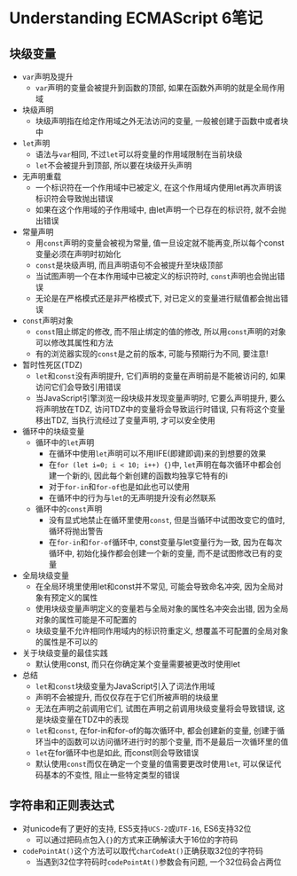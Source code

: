# Understanding ECMAScript 6笔记


## 块级变量

* `var`声明及提升
    * `var`声明的变量会被提升到函数的顶部, 如果在函数外声明的就是全局作用域
* 块级声明
    * 块级声明指在给定作用域之外无法访问的变量, 一般被创建于函数中或者块中
* `let`声明
    * 语法与`var`相同, 不过`let`可以将变量的作用域限制在当前块级
    * `let`不会被提升到顶部, 所以要在块级开头声明
* 无声明重载
    * 一个标识符在一个作用域中已被定义, 在这个作用域内使用let再次声明该标识符会导致抛出错误
    * 如果在这个作用域的子作用域中, 由let声明一个已存在的标识符, 就不会抛出错误
* 常量声明
    * 用`const`声明的变量会被视为常量, 值一旦设定就不能再变,所以每个const变量必须在声明时初始化
    * `const`是块级声明, 而且声明语句不会被提升至块级顶部
    * 当试图声明一个在本作用域中已被定义的标识符时, `const`声明也会抛出错误
    * 无论是在严格模式还是非严格模式下, 对已定义的变量进行赋值都会抛出错误
* `const`声明对象
    * `const`阻止绑定的修改, 而不阻止绑定的值的修改, 所以用`const`声明的对象可以修改其属性和方法
    * 有的浏览器实现的`const`是之前的版本, 可能与预期行为不同, 要注意!
* 暂时性死区(TDZ)
    * `let`和`const`没有声明提升, 它们声明的变量在声明前是不能被访问的, 如果访问它们会导致引用错误
    * 当JavaScript引擎浏览一段块级并发现变量声明时, 它要么声明提升, 要么将声明放在TDZ, 访问TDZ中的变量将会导致运行时错误, 只有将这个变量移出TDZ, 当执行流经过了变量声明, 才可以安全使用
* 循环中的块级变量
    * 循环中的`let`声明
        * 在循环中使用`let`声明可以不用IIFE(即建即调)来的到想要的效果
        * 在`for (let i=0; i < 10; i++) {}`中, `let`声明在每次循环中都会创建一个新的i, 因此每个新创建的函数均独享它特有的i
        * 对于`for-in`和`for-of`也是如此也可以使用
        * 在循环中的行为与`let`的无声明提升没有必然联系
    * 循环中的`const`声明
        * 没有显式地禁止在循环里使用`const`, 但是当循环中试图改变它的值时, 循环将抛出警告
        * 在`for-in`和`for-of`循环中, const变量与let变量行为一致, 因为在每次循环中, 初始化操作都会创建一个新的变量, 而不是试图修改已有的变量
* 全局块级变量
    * 在全局环境里使用let和const并不常见, 可能会导致命名冲突, 因为全局对象有预定义的属性 
    * 使用块级变量声明定义的变量若与全局对象的属性名冲突会出错, 因为全局对象的属性可能是不可配置的
    * 块级变量不允许相同作用域内的标识符重定义, 想覆盖不可配置的全局对象的属性是不可以的
* 关于块级变量的最佳实践
    * 默认使用const, 而只在你确定某个变量需要被更改时使用let
* 总结
    * `let`和`const`块级变量为JavaScript引入了词法作用域
    * 声明不会被提升, 而仅仅存在于它们所被声明的块级里
    * 无法在声明之前调用它们, 试图在声明之前调用块级变量将会导致错误, 这是块级变量在TDZ中的表现
    * `let`和`const`, 在for-in和for-of的每次循环中, 都会创建新的变量, 创建于循环当中的函数可以访问循环进行时的那个变量, 而不是最后一次循环里的值
    * `let`在for循环中也是如此, 而const则会导致错误
    * 默认使用`const`而仅在确定一个变量的值需要更改时使用`let`, 可以保证代码基本的不变性, 阻止一些特定类型的错误  

## 字符串和正则表达式

* 对unicode有了更好的支持, ES5支持`UCS-2`或`UTF-16`, ES6支持32位
    * 可以通过把码点包入`{}`的方式来正确解读大于16位的字符码
* `codePointAt()`这个方法可以取代`charCodeAt()`正确获取32位的字符码
    * 当遇到32位字符码时`codePointAt()`参数会有问题, 一个32位码会占两位
